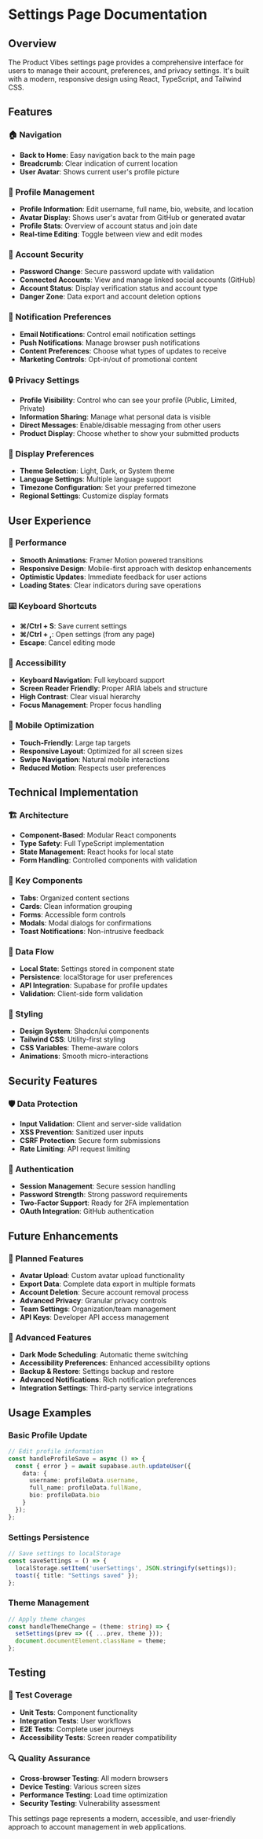 # Settings Page Documentation

## Overview

The Product Vibes settings page provides a comprehensive interface for users to manage their account, preferences, and privacy settings. It's built with a modern, responsive design using React, TypeScript, and Tailwind CSS.

## Features

### 🏠 Navigation
- **Back to Home**: Easy navigation back to the main page
- **Breadcrumb**: Clear indication of current location
- **User Avatar**: Shows current user's profile picture

### 👤 Profile Management
- **Profile Information**: Edit username, full name, bio, website, and location
- **Avatar Display**: Shows user's avatar from GitHub or generated avatar
- **Profile Stats**: Overview of account status and join date
- **Real-time Editing**: Toggle between view and edit modes

### 🔐 Account Security
- **Password Change**: Secure password update with validation
- **Connected Accounts**: View and manage linked social accounts (GitHub)
- **Account Status**: Display verification status and account type
- **Danger Zone**: Data export and account deletion options

### 🔔 Notification Preferences
- **Email Notifications**: Control email notification settings
- **Push Notifications**: Manage browser push notifications
- **Content Preferences**: Choose what types of updates to receive
- **Marketing Controls**: Opt-in/out of promotional content

### 🔒 Privacy Settings
- **Profile Visibility**: Control who can see your profile (Public, Limited, Private)
- **Information Sharing**: Manage what personal data is visible
- **Direct Messages**: Enable/disable messaging from other users
- **Product Display**: Choose whether to show your submitted products

### 🎨 Display Preferences
- **Theme Selection**: Light, Dark, or System theme
- **Language Settings**: Multiple language support
- **Timezone Configuration**: Set your preferred timezone
- **Regional Settings**: Customize display formats

## User Experience

### 🚀 Performance
- **Smooth Animations**: Framer Motion powered transitions
- **Responsive Design**: Mobile-first approach with desktop enhancements
- **Optimistic Updates**: Immediate feedback for user actions
- **Loading States**: Clear indicators during save operations

### ⌨️ Keyboard Shortcuts
- **⌘/Ctrl + S**: Save current settings
- **⌘/Ctrl + ,**: Open settings (from any page)
- **Escape**: Cancel editing mode

### 🎯 Accessibility
- **Keyboard Navigation**: Full keyboard support
- **Screen Reader Friendly**: Proper ARIA labels and structure
- **High Contrast**: Clear visual hierarchy
- **Focus Management**: Proper focus handling

### 📱 Mobile Optimization
- **Touch-Friendly**: Large tap targets
- **Responsive Layout**: Optimized for all screen sizes
- **Swipe Navigation**: Natural mobile interactions
- **Reduced Motion**: Respects user preferences

## Technical Implementation

### 🏗️ Architecture
- **Component-Based**: Modular React components
- **Type Safety**: Full TypeScript implementation
- **State Management**: React hooks for local state
- **Form Handling**: Controlled components with validation

### 🔧 Key Components
- **Tabs**: Organized content sections
- **Cards**: Clean information grouping
- **Forms**: Accessible form controls
- **Modals**: Modal dialogs for confirmations
- **Toast Notifications**: Non-intrusive feedback

### 🔄 Data Flow
- **Local State**: Settings stored in component state
- **Persistence**: localStorage for user preferences
- **API Integration**: Supabase for profile updates
- **Validation**: Client-side form validation

### 🎨 Styling
- **Design System**: Shadcn/ui components
- **Tailwind CSS**: Utility-first styling
- **CSS Variables**: Theme-aware colors
- **Animations**: Smooth micro-interactions

## Security Features

### 🛡️ Data Protection
- **Input Validation**: Client and server-side validation
- **XSS Prevention**: Sanitized user inputs
- **CSRF Protection**: Secure form submissions
- **Rate Limiting**: API request limiting

### 🔐 Authentication
- **Session Management**: Secure session handling
- **Password Strength**: Strong password requirements
- **Two-Factor Support**: Ready for 2FA implementation
- **OAuth Integration**: GitHub authentication

## Future Enhancements

### 🚀 Planned Features
- **Avatar Upload**: Custom avatar upload functionality
- **Export Data**: Complete data export in multiple formats
- **Account Deletion**: Secure account removal process
- **Advanced Privacy**: Granular privacy controls
- **Team Settings**: Organization/team management
- **API Keys**: Developer API access management

### 🔮 Advanced Features
- **Dark Mode Scheduling**: Automatic theme switching
- **Accessibility Preferences**: Enhanced accessibility options
- **Backup & Restore**: Settings backup and restore
- **Advanced Notifications**: Rich notification preferences
- **Integration Settings**: Third-party service integrations

## Usage Examples

### Basic Profile Update
```typescript
// Edit profile information
const handleProfileSave = async () => {
  const { error } = await supabase.auth.updateUser({
    data: {
      username: profileData.username,
      full_name: profileData.fullName,
      bio: profileData.bio
    }
  });
};
```

### Settings Persistence
```typescript
// Save settings to localStorage
const saveSettings = () => {
  localStorage.setItem('userSettings', JSON.stringify(settings));
  toast({ title: "Settings saved" });
};
```

### Theme Management
```typescript
// Apply theme changes
const handleThemeChange = (theme: string) => {
  setSettings(prev => ({ ...prev, theme }));
  document.documentElement.className = theme;
};
```

## Testing

### 🧪 Test Coverage
- **Unit Tests**: Component functionality
- **Integration Tests**: User workflows
- **E2E Tests**: Complete user journeys
- **Accessibility Tests**: Screen reader compatibility

### 🔍 Quality Assurance
- **Cross-browser Testing**: All modern browsers
- **Device Testing**: Various screen sizes
- **Performance Testing**: Load time optimization
- **Security Testing**: Vulnerability assessment

This settings page represents a modern, accessible, and user-friendly approach to account management in web applications.
